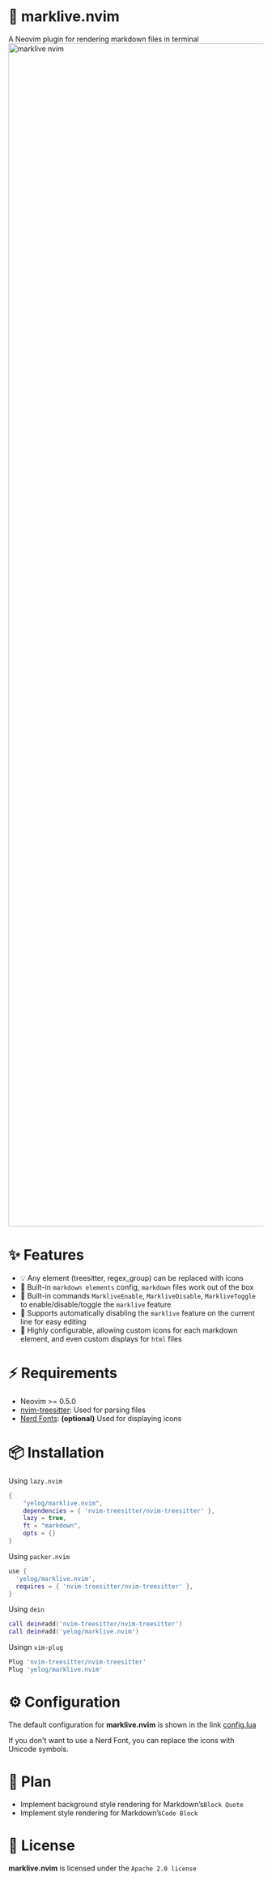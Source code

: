 # 🚀 marklive.nvim

A Neovim plugin for rendering markdown files in terminal
<img width="2334" alt="marklive nvim" src="https://github.com/user-attachments/assets/51d2c2f6-f465-4f9c-85c7-018843b88c20">

# ✨ Features

- 💡 Any element (treesitter, regex_group) can be replaced with icons
- 💪 Built-in `markdown elements` config, `markdown` files work out of the box
- 💞 Built-in commands `MarkliveEnable`, `MarkliveDisable`, `MarkliveToggle` to enable/disable/toggle the `marklive` feature
- 🛴 Supports automatically disabling the `marklive` feature on the current line for easy editing
- 🔎 Highly configurable, allowing custom icons for each markdown element, and even custom displays for `html` files


# ⚡️ Requirements

- Neovim >= 0.5.0
- [nvim-treesitter](https://github.com/nvim-treesitter/nvim-treesitter): Used for parsing files
- [Nerd Fonts](https://www.nerdfonts.co/): **(optional)** Used for displaying icons

# 📦 Installation

Using `lazy.nvim`

```lua
{
    "yelog/marklive.nvim",
    dependencies = { 'nvim-treesitter/nvim-treesitter' },
    lazy = true,
    ft = "markdown",
    opts = {}
}
```

Using `packer.nvim`

```lua
use {
  'yelog/marklive.nvim',
  requires = { 'nvim-treesitter/nvim-treesitter' },
}
```

Using `dein`

```lua
call dein#add('nvim-treesitter/nvim-treesitter')
call dein#add('yelog/marklive.nvim')
```

Usingn `vim-plug`

```lua
Plug 'nvim-treesitter/nvim-treesitter'
Plug 'yelog/marklive.nvim'
```

# ⚙️ Configuration

The default configuration for **marklive.nvim** is shown in the link [config.lua](https://github.com/yelog/marklive.nvim)

If you don't want to use a Nerd Font, you can replace the icons with Unicode symbols.

# 📝 Plan


- Implement background style rendering for Markdown’s`Block Quote` 
- Implement style rendering for Markdown’s`Code Block`

# 🔑 License

**marklive.nvim** is licensed under the `Apache 2.0 license`


